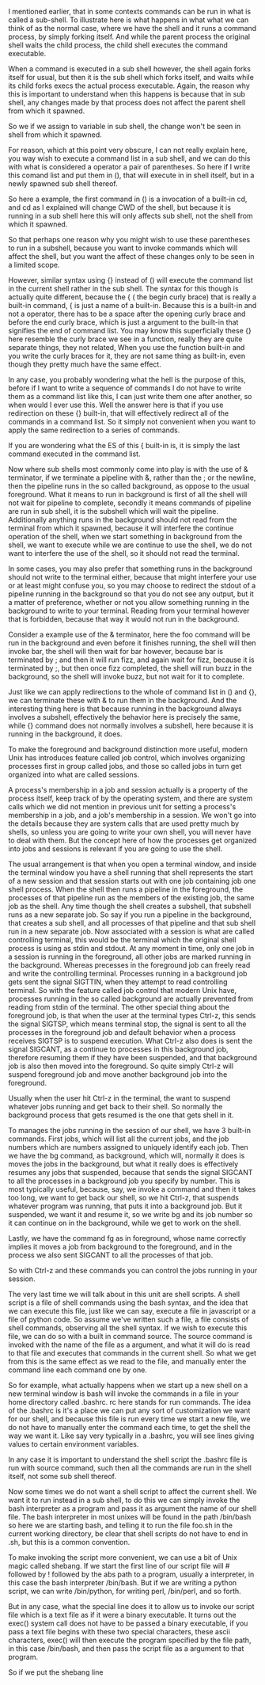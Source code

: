 I mentioned earlier, that in some contexts commands can be run in what is
called a sub-shell. To illustrate here is what happens in what what we can
think of as the normal case, where we have the shell and it runs a command
process, by simply forking itself. And while the parent process the original
shell waits the child process, the child shell executes the command
executable. 

When a command is executed in a sub shell however, the shell again forks
itself for usual, but then it is the sub shell which forks itself, and waits
while its child forks execs the actual process executable. Again, the reason
why this is important to understand when this happens is because that in sub
shell, any changes made by that process does not affect the parent shell from
which it spawned.

So we if we assign to variable  in sub shell, the change won't be seen in
shell from which it spawned. 

For reason, which at this point very obscure, I can not really explain here,
you way wish to execute a command list in a sub shell, and we can do this with
what is considered a operator a pair of parentheses.  So here if I write this
comand list and put them in (), that will execute in in shell itself, but in a
newly spawned sub shell thereof.

So here  a example, the first command in () is a invocation of a built-in cd,
and cd as I explained will change CWD of the shell, but because it is running
in a sub shell here this will only affects sub shell, not the shell from which
it spawned. 

So that perhaps one reason why you might wish to use these parentheses to run
in a subshell, because you want to invoke commands which will affect the
shell, but you want the affect of these changes only to be seen in a limited
scope. 

However, similar syntax using {} instead of () will execute the command list
in the current shell rather in the sub shell. The syntax for this though is
actually quite different,  because the { ( the begin curly brace) that is
really a built-in command, { is just a name of a built-in. Because this is a
built-in and not a operator, there has to be a space after the opening curly
brace and before the end curly brace, which is just a argument to the built-in
that signifies the end of command list. You may know this superficially these
{} here resemble the curly brace we see in a function, really they are quite
separate things, they not related, When you use the function built-in and you
write the curly braces for it, they are not same thing as built-in, even
though they pretty much have the same effect.

In any case, you probably wondering what the hell is the purpose of this,
before if I want to write a sequence of commands I do not have to write them
as a command list like this, I can just write them one after another, so when
would I ever use this. Well the answer here is that if you use redirection on
these {} built-in, that will effectively redirect all of the commands in a
command list. So it simply not convenient when you want to apply the same
redirection to a series of commands. 

If you are wondering what the ES of this { built-in is, it is simply the last
command executed in the command list.

Now where sub shells most commonly come into play is with the use of & terminator, if we
terminate a pipeline with &, rather than the ; or the newline, then the pipeline
runs in the so called background, as oppose to the usual foreground. What it
means to run in background is first of all the shell will not wait for
pipeline to complete, secondly it means commands of pipeline are run in sub
shell, it is the subshell which will wait the pipeline. Additionally anything
runs in the background should not read from the terminal from which it
spawned, because it will interfere the continue operation of the shell, when
we start something in background from the shell, we want to  execute while we
are continue to use the shell, we do not want to interfere the use of the
shell, so it should not read the terminal. 

In some cases, you may also prefer that something runs in the background
should not write to the terminal either, because that might interfere your use
or at least might confuse you, so you may choose to redirect the stdout of a
pipeline running in the background so that you do not see any output, but it a
matter of preference, whether or not you allow something running in the
background to write to your terminal. Reading from your terminal however that
is forbidden, because that way it would not run in the background.

Consider a example use of the & terminator, here the foo command will be run
in the background and even before it finishes running, the shell will then
invoke bar, the shell will then wait for bar however, because bar is
terminated by ; and then it will run fizz, and again wait for fizz, because it is terminated
by ;, but then once fizz completed, the shell will run buzz in the background,
so the shell will invoke buzz, but not wait for it to complete.

Just like we can apply redirections to the whole of command list in () and {},
we can terminate these with & to run them in the background. And the
interesting thing here is that because running in the background always
involves a subshell, effectively the behavior here is precisely the same,
while {} command does not normally involves a subshell, here because it is
running in the background, it does. 

To make the foreground and background distinction more useful, modern Unix has
introduces feature called job control, which involves organizing processes
first in group called jobs, and those so called jobs in turn get organized
into what are called sessions. 

A process's membership in a job and session actually is a property of the
process itself, keep track of by the operating system, and there are system
calls which we did not mention in previous unit for setting a process's
membership in a job, and a job's membership in a session. We won't go into the
details because they are system calls that are used pretty much by shells, so
unless you are going to write your own shell, you will never have to deal with
them. But the concept here of how the processes get organized into jobs and
sessions is relevant if you are going to use the shell. 

The usual arrangement is that when you open a terminal window, and inside the
terminal window you have a shell running that shell represents the start of a
new session and that session starts out with one job containing job one shell
process. When the shell then runs a pipeline in the foreground, the processes
of that pipeline run as the members of the existing job, the same job as the
shell. Any time though the shell creates a subshell, that subshell runs as a
new separate job. So say if you run a pipeline in the background, that creates
a sub shell, and all processes of that pipeline and that sub shell run in a
new separate job. Now associated with a session is what are called controlling
terminal, this would be the terminal which the original shell process is using
as stdin and stdout. At any moment in time, only one job in a session is
running in the foreground,  all other jobs are marked running in the  background.
Whereas precesses in the foreground job can freely read and write the controlling
terminal. Processes running in a background job gets sent the signal SIGTTIN,
when they attempt to read controlling terminal. So with the feature called job
control that modern Unix have, processes running in the so called background
are actually prevented from reading from stdin of the terminal. The other
special thing about the foreground job, is that when the user at the terminal
types Ctrl-z, this sends the signal SIGTSP, which means terminal stop, the
signal is sent to all the processes in the foreground job and default behavior
when a process receives SIGTSP is to suspend execution. What Ctrl-z also does
is sent the signal SIGCANT, as a continue to processes in this background job,
therefore resuming them if they have been suspended, and that background job
is also then moved into the foreground. So quite simply Ctrl-z will suspend
foreground job and move another background job into the foreground.

Usually when the user hit Ctrl-z in the terminal, the want to suspend whatever
jobs running and get back to their shell. So normally the background process that
gets resumed is the one that gets shell in it.

To manages the jobs running in the session of our shell, we have 3 built-in
commands. First jobs, which will list all the current jobs, and the job
numbers which are numbers assigned to uniquely identify each job. Then we have
the bg command, as background, which will, normally it does is moves the jobs
in the background, but what it really does is effectively resumes any jobs
that suspended, because that sends the signal SIGCANT to all the processes in
a background job you specify by number. This is most typically useful,
because, say, we invoke a command and then it takes too long, we want to get
back our shell, so we hit Ctrl-z, that suspends whatever program was running,
that puts it into a background job. But it suspended, we want it and resume
it, so we write bg and its job number so it can continue on in the background,
while we get to work on the shell.

Lastly, we have the command fg as in foreground, whose name correctly implies it
moves a job from background to the foreground, and in the process we also
sent SIGCANT to all the processes of that job. 

So with Ctrl-z and these commands you can control the jobs running in your
session.

The very last time we will talk about in this unit are shell scripts. A shell
script is a file of shell commands using the bash syntax, and the idea that we can
execute this file, just like we can say, execute a file in javascript or a
file of python code. So assume we've written such a file, a file consists of
shell commands, observing all the shell syntax. If we wish to execute this
file, we can do so with a built in command source. The source command is
invoked with the name of the file as a argument, and what it will do is read
to that file and executes that commands in the current shell. So what we get
from  this is the same effect as we read to the file, and manually enter the
command line each command one by one.

So for example, what actually happens when we start up a new shell on a new
terminal window is bash will invoke the commands in a file in your home
directory called .bashrc. rc here stands for run commands. The idea of the
.bashrc is it's a place we can put any sort of customization we want for our
shell, and because this file is run every time we start a new file, we do not
have to manually enter the command each time, to get the shell the way we want
it. Like say very typically in a .bashrc, you will see lines giving values to
certain environment variables. 

In any case it is important to understand the shell script the .bashrc file is
run with source command, such then all the commands are run in the shell
itself, not some sub shell thereof. 

Now some times we do not want a shell script to affect the current shell. We
want it to run instead in a sub shell, to do this we can simply invoke the
bash interpreter as a program and pass it as argument the name of our shell
file. The bash interpreter in most unixes will be found in the path /bin/bash
so here we are starting bash, and telling it to run the file foo.sh in the
current working directory, be clear that shell scripts do not have to end in
.sh, but this is a common convention. 

To make invoking the script more convenient, we can use a bit of Unix magic
called shebang. If we start the first line of our script file will # followed
by ! followed by the abs path to a program, usually a interpreter, in this
case the bash interpreter /bin/bash. But if we are writing a python script, we
can write /bin/python, for writing perl, /bin/perl, and so forth.

But in any case, what the special line does it to allow us to invoke our
script file which is a text file as if it were a binary executable. It turns
out the exec() system call does not have to be passed a binary executable, if
you pass a text file begins with these two special characters, these ascii
characters, exec() will then execute the program specified by the file path,
in this case /bin/bash, and then pass the script file as a argument to that
program. 

So if we put the shebang line
